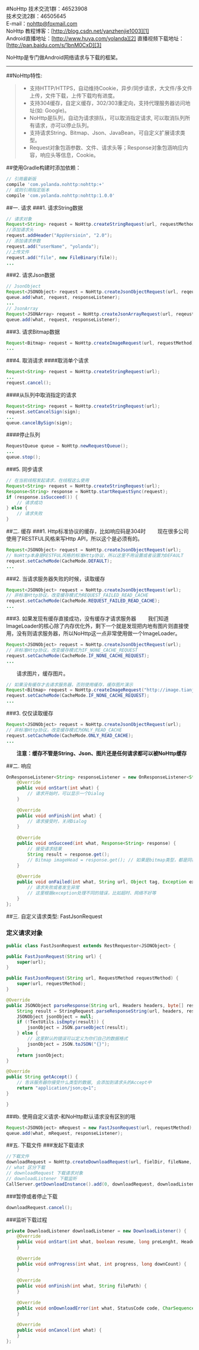 #NoHttp
技术交流1群：46523908  
技术交流2群：46505645  
E-mail：nohttp@foxmail.com    
NoHttp 教程博客：[http://blog.csdn.net/yanzhenjie1003][1]  
Android直播地址：[http://www.huya.com/yolanda][2]
直播视频下载地址：[http://pan.baidu.com/s/1bnM0CxD][3]

NoHttp是专门做Android网络请求与下载的框架。

----
##NoHttp特性:
> * 支持HTTP/HTTPS，自动维持Cookie，异步/同步请求，大文件/多文件上传，文件下载，上传下载均有进度。
> * 支持304缓存，自定义缓存，302/303重定向，支持代理服务器访问地址(如: Google)。
> * NoHttp是队列，自动为请求排队，可以取消指定请求, 可以取消队列所有请求，亦可以停止队列。
> * 支持请求String、Bitmap、Json、JavaBean，可自定义扩展请求类型。
> * Request对象包涵参数、文件、请求头等；Response对象包涵响应内容，响应头等信息，Cookie。
  
##使用Gradle构建时添加依赖：
```groovy
// 引用最新版
compile 'com.yolanda.nohttp:nohttp:+'
// 或则引用指定版本
compile 'com.yolanda.nohttp:nohttp:1.0.0'
```

##一. 请求
###1. 请求String数据
```java
// 请求对象
Request<String> request = NoHttp.createStringRequest(url, requestMethod);
//添加请求头
request.addHeader("AppVersioin", "2.0");
// 添加请求参数
request.add("userName", "yolanda");
//上传文件
request.add("file", new FileBinary(file));
...
```

###2. 请求Json数据
```java
// JsonObject
Request<JSONObject> request = NoHttp.createJsonObjectRequest(url, reqeustMethod);
queue.add(what, request, responseListener);
...
// JsonArray
Request<JSONArray> request = NoHttp.createJsonArrayRequest(url, reqeustMethod);
queue.add(what, request, responseListener);
```

###3. 请求Bitmap数据
```	java
Request<Bitmap> request = NoHttp.createImageRequest(url, requestMethod);
...
```

###4. 取消请求
####取消单个请求
```java
Request<String> request = NoHttp.createStringRequest(url);
...
request.cancel();
```
####从队列中取消指定的请求
```java
Request<String> request = NoHttp.createStringRequest(url);
request.setCancelSign(sign);
...
queue.cancelBySign(sign);
```

####停止队列
```java
RequestQueue queue = NoHttp.newRequestQueue();
...
queue.stop();
```

###5. 同步请求
```java
// 在当前线程发起请求，在线程这么使用
Request<String> request = NoHttp.createStringRequest(url);
Response<String> response = NoHttp.startRequestSync(request);
if (response.isSucceed()) {
    // 请求成功
} else {
    // 请求失败
}
```

##二. 缓存
###1. Http标准协议的缓存，比如响应码是304时
　　现在很多公司使用了RESTFUL风格来写Http API，所以这个是必须有的。
```java
Request<JSONObject> request = NoHttp.createJsonObjectRequest(url);
// NoHttp本身是RESTFUL风格的标准Http协议，所以这里不用设置或者设置为DEFAULT
request.setCacheMode(CacheMode.DEFAULT);
...
```

###2. 当请求服务器失败的时候，读取缓存
```java
Request<JSONObject> request = NoHttp.createJsonObjectRequest(url);
// 非标准Http协议，改变缓存模式为REQUEST_FAILED_READ_CACHE
request.setCacheMode(CacheMode.REQUEST_FAILED_READ_CACHE);
...
```

###3. 如果发现有缓存直接成功，没有缓存才请求服务器
　　我们知道ImageLoader的核心除了内存优化外，剩下一个就是发现把内地有图片则直接使用，没有则请求服务器，所以NoHttp这一点非常使用做一个ImageLoader。
```java
Request<JSONObject> request = NoHttp.createJsonObjectRequest(url);
// 非标准Http协议，改变缓存模式为IF_NONE_CACHE_REQUEST
request.setCacheMode(CacheMode.IF_NONE_CACHE_REQUEST);
...
```
　　请求图片，缓存图片。
```java
// 如果没有缓存才去请求服务器，否则使用缓存，缓存图片演示
Request<Bitmap> request = NoHttp.createImageRequest("http://image.tianjimedia.com/uploadImages/2013/214/CN267OUS22LM.jpg");
request.setCacheMode(CacheMode.IF_NONE_CACHE_REQUEST);
...
```

###3. 仅仅读取缓存
```java
Request<JSONObject> request = NoHttp.createJsonObjectRequest(url);
// 非标准Http协议，改变缓存模式为ONLY_READ_CACHE
request.setCacheMode(CacheMode.ONLY_READ_CACHE);
...
```

　　**注意：缓存不管是String、Json、图片还是任何请求都可以被NoHttp缓存**

##二. 响应
```java
OnResponseListener<String> responseListener = new OnResponseListener<String>() {
    @Override
	public void onStart(int what) {
	    // 请求开始时，可以显示一个Dialog
	}
	
	@Override
	public void onFinish(int what) {
	    // 请求接受时，关闭Dialog
	}
	
	@Override
	public void onSucceed(int what, Response<String> response) {
	    // 接受请求结果
	    String result = response.get();
	    // Bitmap imageHead = response.get(); // 如果是bitmap类型，都是同样的用法
	}
		
	@Override
    public void onFailed(int what, String url, Object tag, Exception exception, ...) {
	    // 请求失败或者发生异常
	    // 这里根据exception处理不同的错误，比如超时、网络不好等
	}
};
```

##三. 自定义请求类型: FastJsonRequest
### 定义请求对象
```java
public class FastJsonRequest extends RestRequestor<JSONObject> {

public FastJsonRequest(String url) {
	super(url);
}

public FastJsonRequest(String url, RequestMethod requestMethod) {
	super(url, requestMethod);
}

@Override
public JSONObject parseResponse(String url, Headers headers, byte[] responseBody) {
	String result = StringRequest.parseResponseString(url, headers, responseBody);
	JSONObject jsonObject = null;
	if (!TextUtils.isEmpty(result)) {
		jsonObject = JSON.parseObject(result);
	} else {
		// 这里默认的错误可以定义为你们自己的数据格式
		jsonObject = JSON.toJSON("{}");
	}
	return jsonObject;
}

@Override
public String getAccept() {
	// 告诉服务器你接受什么类型的数据, 会添加到请求头的Accept中
	return "application/json;q=1";
}

}
```

###b. 使用自定义请求-和NoHttp默认请求没有区别的哦
```java
Request<JSONObject> mRequest = new FastJsonRequest(url, requestMethod);
queue.add(what, mRequest, responseListener);
```

##五. 下载文件
###发起下载请求
```java
//下载文件
downloadRequest = NoHttp.createDownloadRequest(url, fielDir, fileName, true, false);
// what 区分下载
// downloadRequest 下载请求对象
// downloadListener 下载监听
CallServer.getDownloadInstance().add(0, downloadRequest, downloadListener);
```

###暂停或者停止下载
```java
downloadRequest.cancel();
```

###监听下载过程
```java
private DownloadListener downloadListener = new DownloadListener() {
	@Override
	public void onStart(int what, boolean resume, long preLenght, Headers header, long count) {
	}
		
	@Override
	public void onProgress(int what, int progress, long downCount) {
	}
		
 	@Override
	public void onFinish(int what, String filePath) {
 	}
		
	@Override
	public void onDownloadError(int what, StatusCode code, CharSequence message) {
	}
		
	@Override
	public void onCancel(int what) {
	}
};
```

[1]: http://blog.csdn.net/yanzhenjie1003
[2]: http://www.huya.com/yolanda
[3]: http://pan.baidu.com/s/1bnM0CxD